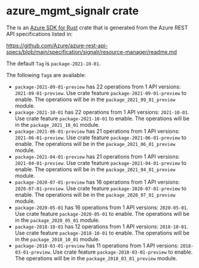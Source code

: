 # azure_mgmt_signalr crate

The is an [Azure SDK for Rust](https://github.com/Azure/azure-sdk-for-rust) crate that is generated from the Azure REST API specifications listed in:

https://github.com/Azure/azure-rest-api-specs/blob/main/specification/signalr/resource-manager/readme.md

The default `Tag` is `package-2021-10-01`.

The following `Tag`s are available:

- `package-2021-09-01-preview` has 22 operations from 1 API versions: `2021-09-01-preview`. Use crate feature `package-2021-09-01-preview` to enable. The operations will be in the `package_2021_09_01_preview` module.
- `package-2021-10-01` has 22 operations from 1 API versions: `2021-10-01`. Use crate feature `package-2021-10-01` to enable. The operations will be in the `package_2021_10_01` module.
- `package-2021-06-01-preview` has 21 operations from 1 API versions: `2021-06-01-preview`. Use crate feature `package-2021-06-01-preview` to enable. The operations will be in the `package_2021_06_01_preview` module.
- `package-2021-04-01-preview` has 21 operations from 1 API versions: `2021-04-01-preview`. Use crate feature `package-2021-04-01-preview` to enable. The operations will be in the `package_2021_04_01_preview` module.
- `package-2020-07-01-preview` has 16 operations from 1 API versions: `2020-07-01-preview`. Use crate feature `package-2020-07-01-preview` to enable. The operations will be in the `package_2020_07_01_preview` module.
- `package-2020-05-01` has 16 operations from 1 API versions: `2020-05-01`. Use crate feature `package-2020-05-01` to enable. The operations will be in the `package_2020_05_01` module.
- `package-2018-10-01` has 12 operations from 1 API versions: `2018-10-01`. Use crate feature `package-2018-10-01` to enable. The operations will be in the `package_2018_10_01` module.
- `package-2018-03-01-preview` has 11 operations from 1 API versions: `2018-03-01-preview`. Use crate feature `package-2018-03-01-preview` to enable. The operations will be in the `package_2018_03_01_preview` module.